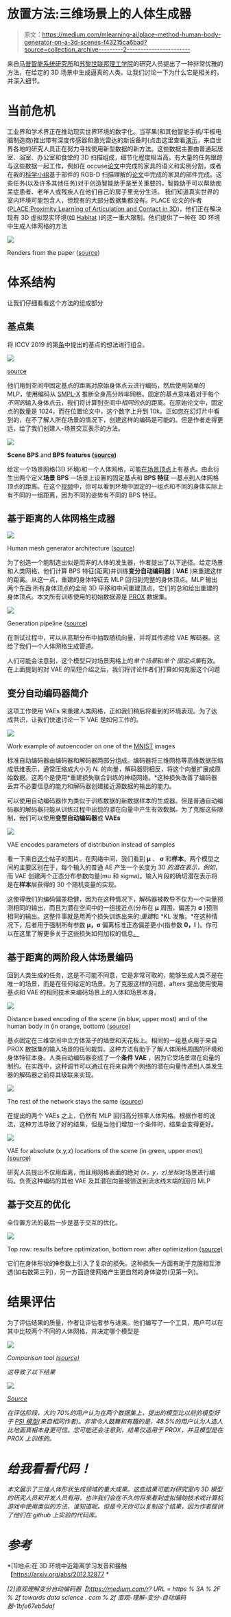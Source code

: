# 放置方法:三维场景上的人体生成器

> 原文：<https://medium.com/mlearning-ai/place-method-human-body-generator-on-a-3d-scenes-f43215ca6bad?source=collection_archive---------2----------------------->

来自[马普智能系统研究所](https://is.mpg.de/)和[苏黎世联邦理工学院](https://ethz.ch/en.html)的研究人员提出了一种非常优雅的方法，在给定的 3D 场景中生成逼真的人类。让我们讨论一下为什么它是相关的，并深入细节。

# 当前危机

工业界和学术界正在推动现实世界环境的数字化。当苹果(和其他智能手机/平板电脑制造商)推出带有深度传感器和激光雷达的新设备时(点击这里查看[演示](https://www.youtube.com/watch?v=fS3J4V_BgP0)，来自世界各地的研究人员正在努力寻找使用新型数据的新方法。这些数据主要由普通起居室、浴室、办公室和食堂的 3D 扫描组成，细节化程度相当高。有大量的任务跟踪与这些数据一起工作，例如在 occuse[论文](https://arxiv.org/abs/2003.06537)中完成的家具的语义和实例分割，或者在我的[科学小组](http://adase.group/)基于部件的 RGB-D 扫描理解的[论文](https://arxiv.org/abs/2012.02094)中完成的家具的部件完成。这些任务(以及许多其他任务)对于创造智能助手是至关重要的，智能助手可以帮助痴呆症患者、老年人或残疾人在他们自己的房子里充分生活。
我们知道真实世界的室内环境可能包含人，但现有的大部分数据集都没有。PLACE 论文的作者([PLACE:Proximity Learning of Articulation and Contact in 3D](https://arxiv.org/abs/2008.05570))，他们正在解决现有 3D 虚拟现实环境(如 [Habitat](https://www.youtube.com/watch?v=NCt4_I7lgfs) )的这一重大限制。他们提供了一种在 3D 环境中生成人体网格的方法

![](img/fcc830fba93964e69f8283fefa109e0f.png)

Renders from the paper ([source](https://github.com/sanweiliti/PLACE))

# 体系结构

让我们仔细看看这个方法的组成部分

## 基点集

将 ICCV 2019 的第[条](https://arxiv.org/abs/1908.09186)中提出的基点的想法进行组合。

![](img/34a97bed362a9531b44c63715c69bde8.png)

[source](https://www.youtube.com/watch?v=zJ1hbtMHGrw)

他们用到空间中固定基点的距离对原始身体点云进行编码，然后使用简单的 MLP，使用编码从 [SMPL-X](https://smpl-x.is.tue.mpg.de/) 推断全身高分辨率网格。固定的基点意味着对于每个*不同的*输入身体点云，我们将计算到空间中*相同的*点的距离。在原始论文中，固定点的数量是 1024，而在位置论文中，这个数字上升到 10k。正如您在幻灯片中看到的，在不了解人所在场景的情况下，创建这样的编码是可能的。但是作者走得更远，给了我们创建人-场景交互表示的方法。

![](img/bba9f2ff4b74a607b5204da4c2c8c895.png)

**Scene BPS** and **BPS features (**[**source**](https://www.youtube.com/watch?v=zJ1hbtMHGrw)**)**

给定一个场景网格(3D 环境)和一个人体网格，可能[在场景顶点](https://www.arxiv-vanity.com/papers/2008.05570/)上有基点。由此衍生出两个定义**场景** **BPS** —场景上设置的固定基点和 **BPS 特征** —基点到人体网格顶点的距离。在这个[视频](https://youtu.be/zJ1hbtMHGrw?t=110)中，你可以看到环境中固定的一组点和不同的身体实际上有不同的一组距离，因为不同的姿势有不同的 BPS 特征。

## 基于距离的人体网格生成器

![](img/3646e491460608f33f8e27fdd6b3b276.png)

Human mesh generator architecture ([source](https://www.youtube.com/watch?v=zJ1hbtMHGrw))

为了创造一个能制造出似是而非的人体的发生器，作者提出了以下途径。给定场景和人类网格，他们计算 BPS 特征(距离)并训练**变分自动编码器** ( **VAE** )来重建这样的距离。从这一点，重建的身体特征去 MLP 回归到完整的身体顶点。MLP 输出两个东西:所有身体顶点的全局 3D 平移和中间重建顶点，它们的总和给出重建的身体顶点。本文所有训练使用的初始数据源是 [PROX](https://prox.is.tue.mpg.de/) 数据集。

![](img/9f7b01876b0f03425e80caa0027b7b4b.png)

Generation pipeline ([source](https://www.youtube.com/watch?v=zJ1hbtMHGrw))

在测试过程中，可以从高斯分布中抽取随机向量，并将其传递给 VAE 解码器。这给了我们一个人体网格生成管道。

人们可能会注意到，这个模型只对场景网格上的*单个场景*和*单个* *固定点集*有效。在上面提到的对 VAE 的简短介绍之后，我们将讨论作者们打算如何克服这个问题

## 变分自动编码器简介

这项工作使用 VAEs 来重建人类网格，正如我们稍后将看到的环境表现。为了达成共识，让我们快速讨论一下 VAE 是如何工作的。

![](img/0b89117bc912d5f3d0a0e4dd991e986b.png)

Work example of autoencoder on one of the [MNIST](https://en.wikipedia.org/wiki/MNIST_database) images

标准自动编码器由编码器和解码器两部分组成。编码器将三维网格等高维数据压缩成低维表示，通常压缩成大小为 *N.* 的向量，解码器则相反，将这个向量扩展成原始数据。这两个是使用*重建损失联合训练的神经网络。*这种损失改善了编码器丢弃不必要信息的能力和解码器创建接近源数据的输出的能力。

可以使用自动编码器作为类似于训练数据的新数据样本的生成器。但是普通自动编码器的解码器只能从训练过程中出现的潜在向量中产生有效数据。为了克服这些限制，我们可以使用**变型自动编码器**或 **VAEs**

![](img/cff22c4109be4eb3c5976be9d5804127.png)

VAE encodes parameters of distribution instead of samples

看一下来自[这个](https://towardsdatascience.com/intuitively-understanding-variational-autoencoders-1bfe67eb5daf)帖子的图片。在网络中间，我们看到 **μ** 、 **σ** 和**样本**。两个模型之间的主要区别在于，每个输入的普通 AE 产生一个长度为 30 *的潜在表示，例如*，而 VAE 创建两个正态分布参数向量(mu 和 sigma)。输入片段的确切潜在表示将是在**样本**层获得的 30 个随机变量的实现。

这使得我们的编码偏差稳健，因为在这种情况下，解码器被教导不仅为一个向量预测相同的输出，而且为潜在空间中的一组接近点(分布在 **μ** 周围，偏差为 **σ** )预测相同的输出。这整件事就是用两个损失训练出来的:*重建*和 *KL 发散。*在这种情况下，后者用于强制所有参数 **μ，σ** 偏离标准正态偏差更小(指参数 **0，I** )。你可以在这里了解更多关于这些损失如何加权的信息[。](https://stats.stackexchange.com/questions/332179/how-to-weight-kld-loss-vs-reconstruction-loss-in-variational-auto-encoder?newreg=fe83a46ff69d4f63953ea3b8fc346d23)

## 基于距离的两阶段人体场景编码

回到人类生成的任务，这是不可能不同意，它是非常可取的，能够生成人类不是在唯一的场景，而是在任何给定的场景。为了克服这样的问题，afters 提出使用使用基点和 VAE 的相同技术来编码场景上的人体和场景本身。

![](img/4c922a7e640cbb80e3443b44ea2cddae.png)

Distance based encoding of the scene (in blue, upper most) and of the human body in (in orange, bottom) ([source](https://www.youtube.com/watch?v=zJ1hbtMHGrw&t=345s))

基点固定在三维空间中立方体笼子的墙壁和天花板上。相同的一组基点用于来自 PROX 数据集的输入场景的任何裁剪。这种方法有助于了解人体网格周围的环境和身体特征本身。人类自动编码器变成了一个**条件 VAE** ，因为它受场景潜在向量的制约。在实践中，这种调节可以通过在将来自两个网络的潜在向量传递到人类发生器的解码器之前将其级联来实现。

![](img/b4a80c46ccfaa9979beeb64492fb7fe0.png)

The rest of the network stays the same ([source](https://www.youtube.com/watch?v=zJ1hbtMHGrw&t=345s))

在提出的两个 VAEs 之上，仍然有 MLP 回归高分辨率人体网格。根据作者的说法，这种方法导致了好的结果，但是当他们增加一个条件时，结果会变得更好。

![](img/1c6af9e851a1a625b2d2d10e6c14d7ba.png)

VAE for absolute (x,y,z) locations of the scene (in green, upper most) [(source)](https://arxiv.org/abs/2012.12877)

研究人员提出不仅用距离，而且用网格表面的绝对 *(x，y，z)坐标*对场景进行编码。负责这种编码的其他 VAE 及其潜在向量被馈送到流水线末端的回归 MLP

## 基于交互的优化

全位置方法的最后一步是基于交互的优化。

![](img/01d3241c191aa0981c0514b1e36ebe3f.png)

Top row: results before optimization, bottom row: after optimization [(source)](https://arxiv.org/abs/2012.12877)

它们在身体形状的**θ**参数上引入了复杂的损失。这种损失一方面有助于克服相互渗透(如右数第三列)，另一方面迫使网络产生更自然的身体姿势(见第一列)。

# 结果评估

为了评估结果的质量，作者让评估者参与进来。他们编写了一个工具，用户可以在其中比较两个不同的人体网格，并决定哪个模型是

*![](img/20b7d2b3b1a2930b4ac473e98fb9d369.png)*

*Comparison tool [(source)](https://arxiv.org/abs/2012.12877)*

*这导致了以下结果*

*![](img/c61baa1e719fbfc762ba89b5090c3af1.png)*

*[Source](https://arxiv.org/abs/2012.12877)*

*在评估阶段，大约 70%的用户认为在两个数据集上，提出的模型比以前的模型好于 [PSI 模型](https://arxiv.org/abs/1912.02923)(来自相同作者)。非常令人鼓舞和有趣的是，48.5%的用户认为人造人比地面真相本身更可信。您可能还会注意到，结果仅适用于 PROX，并且模型是在 PROX 上训练的。*

# *给我看看代码！*

*本文展示了三维人体形状生成领域的重大成果。这些结果可能对研究室内 3D 模型的研究人员和开发人员有用，也许我们会在不久的将来看到虚拟辅助技术或计算机游戏中使用类似的方法，谁知道呢。但是今天你可以复制这个结果，因为作者提供了他们在 github 上实验的代码库。*

# *参考*

*[1]地点:在 3D 环境中近距离学习发音和接触【https://arxiv.org/abs/2012.12877 *

*[2]直观理解变分自动编码器【https://medium.com/r? URL = https % 3A % 2F % 2f towards data science . com % 2f 直观-理解-变分-自动编码器-1bfe67eb5daf*